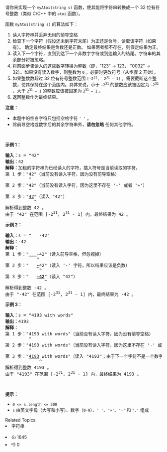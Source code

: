 <p>请你来实现一个&nbsp;<code>myAtoi(string s)</code>&nbsp;函数，使其能将字符串转换成一个 32 位有符号整数（类似 C/C++ 中的 <code>atoi</code> 函数）。</p>

<p>函数&nbsp;<code>myAtoi(string s)</code> 的算法如下：</p>

<ol> 
 <li>读入字符串并丢弃无用的前导空格</li> 
 <li>检查下一个字符（假设还未到字符末尾）为正还是负号，读取该字符（如果有）。 确定最终结果是负数还是正数。 如果两者都不存在，则假定结果为正。</li> 
 <li>读入下一个字符，直到到达下一个非数字字符或到达输入的结尾。字符串的其余部分将被忽略。</li> 
 <li>将前面步骤读入的这些数字转换为整数（即，"123" -&gt; 123， "0032" -&gt; 32）。如果没有读入数字，则整数为 <code>0</code> 。必要时更改符号（从步骤 2 开始）。</li> 
 <li>如果整数数超过 32 位有符号整数范围 <code>[−2<sup>31</sup>,&nbsp; 2<sup>31&nbsp;</sup>− 1]</code> ，需要截断这个整数，使其保持在这个范围内。具体来说，小于 <code>−2<sup>31</sup></code> 的整数应该被固定为 <code>−2<sup>31</sup></code> ，大于 <code>2<sup>31&nbsp;</sup>− 1</code> 的整数应该被固定为 <code>2<sup>31&nbsp;</sup>− 1</code> 。</li> 
 <li>返回整数作为最终结果。</li> 
</ol>

<p><strong>注意：</strong></p>

<ul> 
 <li>本题中的空白字符只包括空格字符 <code>' '</code> 。</li> 
 <li>除前导空格或数字后的其余字符串外，<strong>请勿忽略</strong> 任何其他字符。</li> 
</ul>

<p>&nbsp;</p>

<p><strong>示例&nbsp;1：</strong></p>

<pre>
<strong>输入：</strong>s = "42"
<strong>输出：</strong>42
<strong>解释：</strong>加粗的字符串为已经读入的字符，插入符号是当前读取的字符。
第 1 步："42"（当前没有读入字符，因为没有前导空格）
         ^
第 2 步："42"（当前没有读入字符，因为这里不存在 '-' 或者 '+'）
         ^
第 3 步："<u>42</u>"（读入 "42"）
           ^
解析得到整数 42 。
由于 "42" 在范围 [-2<sup>31</sup>, 2<sup>31</sup> - 1] 内，最终结果为 42 。</pre>

<p><strong>示例&nbsp;2：</strong></p>

<pre>
<strong>输入：</strong>s = "   -42"
<strong>输出：</strong>-42
<strong>解释：</strong>
第 1 步："<u><strong>   </strong></u>-42"（读入前导空格，但忽视掉）
            ^
第 2 步："   <u><strong>-</strong></u>42"（读入 '-' 字符，所以结果应该是负数）
             ^
第 3 步："   <u><strong>-42</strong></u>"（读入 "42"）
               ^
解析得到整数 -42 。
由于 "-42" 在范围 [-2<sup>31</sup>, 2<sup>31</sup> - 1] 内，最终结果为 -42 。
</pre>

<p><strong>示例&nbsp;3：</strong></p>

<pre>
<strong>输入：</strong>s = "4193 with words"
<strong>输出：</strong>4193
<strong>解释：</strong>
第 1 步："4193 with words"（当前没有读入字符，因为没有前导空格）
         ^
第 2 步："4193 with words"（当前没有读入字符，因为这里不存在 '-' 或者 '+'）
         ^
第 3 步："<u>4193</u> with words"（读入 "4193"；由于下一个字符不是一个数字，所以读入停止）
             ^
解析得到整数 4193 。
由于 "4193" 在范围 [-2<sup>31</sup>, 2<sup>31</sup> - 1] 内，最终结果为 4193 。
</pre>

<p>&nbsp;</p>

<p><strong>提示：</strong></p>

<ul> 
 <li><code>0 &lt;= s.length &lt;= 200</code></li> 
 <li><code>s</code> 由英文字母（大写和小写）、数字（<code>0-9</code>）、<code>' '</code>、<code>'+'</code>、<code>'-'</code> 和 <code>'.'</code> 组成</li> 
</ul>

<div><div>Related Topics</div><div><li>字符串</li></div></div><br><div><li>👍 1645</li><li>👎 0</li></div>